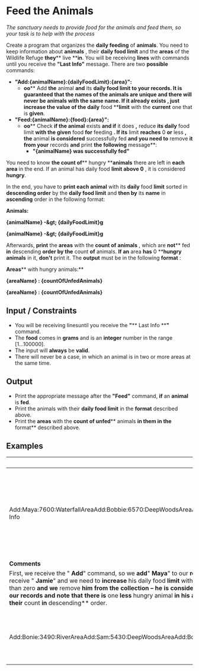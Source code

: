 ﻿# Feed the Animals

_The sanctuary needs to provide food for the animals and feed them, so your task is to help with the process_

Create a program that organizes the **daily feeding** of **animals**. You need to keep information about **animals** , their **daily food limit** and the **areas** of the Wildlife Refuge **they**** live ****in**. You will be receiving **lines** with commands until you receive the **&quot;Last Info&quot;** message.  There are two **possible** commands:

- **&quot;Add:{animalName}:{dailyFoodLimit}:{area}&quot;:**
  - **oo**** Add **the** animal **and** its ****daily food limit** to your records. It is guaranteed that the **names** of the animals are **unique** and there will **never** be animals with the **same** name. **If** it already **exists** , just increase the value of the **daily**** food ****limit** with the **current** one that is **given**.
- **&quot;Feed:{animalName}:{food}:{area}&quot;:**
  - **oo**** Check **if the animal** exists **and if** it does **,** reduce **its daily** food limit **with the given** food ****for**** feeding **. If its** limit **reaches** 0 **or** less **, the** animal **is considered** successfully fed **and you need to** remove **it from your** records **and** print **the following** message**:
    - **&quot;{animalName} was successfully fed&quot;**

You need to know **the count of**** hungry ****animals** there are left in **each area** in the end. If an animal has daily food **limit above 0** , it is considered **hungry**.

In the end, you have to **print each animal** with its **daily** food **limit** sorted in **descending order** by the **daily food limit** and **then by** its **name** in **ascending** order in the following format:

**Animals:**

**{animalName} -\&gt; {dailyFoodLimit}g**

**{animalName} -\&gt; {dailyFoodLimit}g**

Afterwards, **print** the **areas** with the **count of**  **animals** , which are **not**** fed **in** descending **order by the** count **of** animals. **If an** area **has** 0 ****hungry animals** in it, **don&#39;t** print it. The **output** must be in the following **format** :

**Areas**** with hungry animals:**

**{areaName} : {countOfUnfedAnimals}**

**{areaName} : {countOfUnfedAnimals}**

## Input / Constraints

- You will be receiving linesuntil you receive the **&quot;**** Last Info ****&quot;** command.
- The **food** comes in **grams** and is an **integer** number in the range [1...100000].
- The input will **always** be **valid**.
- There will never be a case, in which an animal is in two or more areas at the same time.

## Output

- Print the appropriate message after the **&quot;Feed&quot;** command, **if** an **animal** is **fed**.
- Print the animals with their **daily food limit** in the **format** described above.
- Print the **areas** with the **count of unfed**** animals **in them in the** format** described above.

## Examples

| **Input** | **Output** |
| --- | --- |
| Add:Maya:7600:WaterfallAreaAdd:Bobbie:6570:DeepWoodsAreaAdd:Adam:4500:ByTheCreekAdd:Jamie:1290:RiverAreaAdd:Gem:8730:WaterfallAreaAdd:Maya:1230:WaterfallAreaAdd:Jamie:560:RiverAreaFeed:Bobbie:6300:DeepWoodsAreaFeed:Adam:4650:ByTheCreekFeed:Jamie:2000:RiverAreaLast Info | Adam was successfully fedJamie was successfully fedAnimals:Maya -\&gt; 8830gGem -\&gt; 8730gBobbie -\&gt; 270gAreas with hungry animals:WaterfallArea : 2DeepWoodsArea : 1 |
| **Comments** |
| First, we receive the &quot; **Add**&quot; command, so we **add**&quot; **Maya**&quot; to our **records** and we keep her **daily food limit** - **7600**. We know that she is in **WaterfallArea**. We keep adding the new animals until we receive &quot; **Maya**&quot; **again** and we have to **increase** her food **limit** with **1230** , so it becomes **8830**. After that we receive &quot; **Jamie**&quot; and we need to **increase** his daily food **limit** with **560** , after which it **becomes**** 1850 **. Then we start receiving &quot;** Feed **&quot; commands. First, we must** decrease ****Bobbie&#39;s** food **limit** with **6300** , so it becomes **270**. Then, we need to decrease **Adam&#39;s** food **limit** with **4650**. It **becomes**** less than zero **and we** remove ****him** from the collection – he is **considered fed** , respectively that is **one less hungry**** animal **in the** area **that he is in –** ByTheCreek **. Then we &quot;** Feed **&quot;** Jamie **with** 2000 **and his** limit **becomes** less than zero **, so we print &quot;** Jamie was successfully fed **&quot; and we** remove **him from our records and note that there is** one ****less**** hungry animal **in his area –** RiverArea **. In the end, we** print the animals **we still have in our collection, with their daily food** limits **in** descending order **by the food** limits **. Afterwards we print only the** areas **in which there are** remaining ****hungry**** animals **and their** count **in** descending** order. |
|   |
| Add:Bonie:3490:RiverAreaAdd:Sam:5430:DeepWoodsAreaAdd:Bonie:200:RiverAreaAdd:Maya:4560:ByTheCreekFeed:Maya:2390:ByTheCreekFeed:Bonie:3500:RiverAreaFeed:Johny:3400:WaterFallFeed:Sam:5500:DeepWoodsAreaLast Info | Sam was succesfully fedAnimals:Maya -\&gt; 2170gBonie -\&gt; 190gAreas with hungry animals:RiverArea : 1ByTheCreek : 1 |